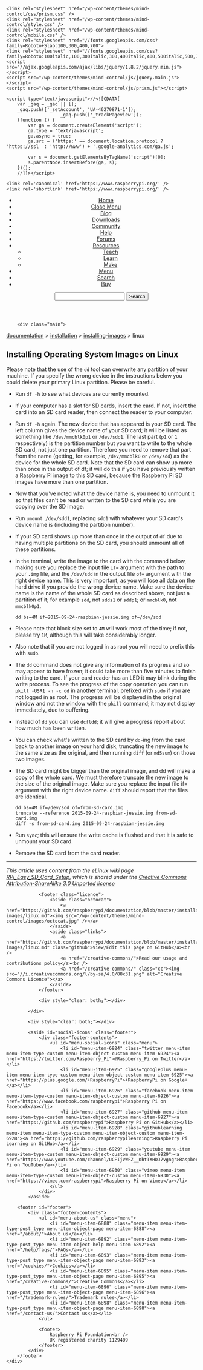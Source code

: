 
<!--[if IE 7]>
<html class="ie ie7" lang="en-GB">
<![endif]-->
<!--[if IE 8]>
<html class="ie ie8" lang="en-GB">
<![endif]-->
<!--[if !(IE 7) | !(IE 8)  ]><!-->
<html lang="en-GB">
<!--<![endif]-->
<head>
<meta charset="utf-8" />
    <meta name="viewport" content="width=device-width, user-scalable=no" />
    <title>Installing Operating System Images on Linux - Raspberry Pi Documentation</title>
    <meta name="description" content="This section includes some simple guides to setting up the software on your Raspberry Pi. We recommend that beginners start by downloading and installing NOOBS." />
    <link rel="icon" type="image/png" href="/wp-content/themes/mind-control/images/favicon.png" />
    <link rel="publisher" href="https://plus.google.com/+RaspberryPi" />
    <!--[if lt IE 9]>
    <script src="/wp-content/themes/mind-control/js/html5.js"></script>
    <![endif]-->

    <link rel="stylesheet" href="/wp-content/themes/mind-control/css/prism.css" />
    <link rel="stylesheet" href="/wp-content/themes/mind-control/style.css" />
    <link rel="stylesheet" href="/wp-content/themes/mind-control/mobile.css" />
    <link rel="stylesheet" href="//fonts.googleapis.com/css?family=Roboto+Slab:100,300,400,700">
    <link rel="stylesheet" href="//fonts.googleapis.com/css?family=Roboto:100italic,100,300italic,300,400italic,400,500italic,500,700italic,700,900italic,900">
    <script src="//ajax.googleapis.com/ajax/libs/jquery/1.8.2/jquery.min.js"></script>
    <script src="/wp-content/themes/mind-control/js/jquery.main.js"></script>
    <script src="/wp-content/themes/mind-control/js/prism.js"></script>

    <script type="text/javascript">//<![CDATA[
        var _gaq = _gaq || [];
        _gaq.push(['_setAccount', 'UA-46270871-1']);
			            _gaq.push(['_trackPageview']);
        (function () {
            var ga = document.createElement('script');
            ga.type = 'text/javascript';
            ga.async = true;
            ga.src = ('https:' == document.location.protocol ? 'https://ssl' : 'http://www') + '.google-analytics.com/ga.js';

            var s = document.getElementsByTagName('script')[0];
            s.parentNode.insertBefore(ga, s);
        })();
        //]]></script>

    <link rel='canonical' href='https://www.raspberrypi.org/' />
    <link rel='shortlink' href='https://www.raspberrypi.org/' />
</head>

<body class="documentation">
    <div class="container">
        <header id="header">
            <nav id="nav">
                <ul id="menu-nav-bar" class="menu"><li id="menu-item-6901" class="home mobile menu-item menu-item-type-post_type menu-item-object-page current-menu-item page_item page-item-5372 current_page_item menu-item-6901"><a href="/">Home</a></li>
                    <li id="menu-item-8279" class="close-menu menu-item menu-item-type-custom menu-item-object-custom menu-item-8279"><a href="#">Close Menu</a></li>
                    <li id="menu-item-6902" class="yellow menu-item menu-item-type-post_type menu-item-object-page menu-item-6902"><a href="/blog/">Blog</a></li>
                    <li id="menu-item-6903" class="red menu-item menu-item-type-post_type menu-item-object-page menu-item-6903"><a href="/downloads/">Downloads</a></li>
                    <li id="menu-item-6904" class="purple menu-item menu-item-type-post_type menu-item-object-page menu-item-6904"><a href="/community/">Community</a></li>
                    <li id="menu-item-6905" class="green menu-item menu-item-type-post_type menu-item-object-page menu-item-6905"><a href="/help/">Help</a></li>
                    <li id="menu-item-6907" class="pink menu-item menu-item-type-custom menu-item-object-custom menu-item-6907"><a href="/forums/">Forums</a></li>
                    <li id="menu-item-6908" class="blue menu-item menu-item-type-post_type menu-item-object-page menu-item-has-children menu-item-6908"><a href="/resources/">Resources</a>
                        <ul class="sub-menu">
                        	<li id="menu-item-6911" class="blue2 menu-item menu-item-type-taxonomy menu-item-object-resource-category menu-item-6911"><a href="/resources/teach/">Teach</a></li>
                        	<li id="menu-item-6909" class="blue3 menu-item menu-item-type-taxonomy menu-item-object-resource-category menu-item-6909"><a href="/resources/learn/">Learn</a></li>
                        	<li id="menu-item-6910" class="blue4 menu-item menu-item-type-taxonomy menu-item-object-resource-category menu-item-6910"><a href="/resources/make/">Make</a></li>
                        </ul>
                    </li>
                    <li id="menu-item-7165" class="menu mobile menu-item menu-item-type-custom menu-item-object-custom menu-item-7165"><a href="#">Menu</a></li>
                    <li id="menu-item-6912" class="search mobile menu-item menu-item-type-custom menu-item-object-custom menu-item-6912"><a href="#">Search</a></li>
                    <li id="menu-item-7154" class="shop menu-item menu-item-type-post_type menu-item-object-page menu-item-7154"><a href="/buy/">Buy</a></li>
                </ul>
            </nav>
            <form class="search" action="/">
                <input name="s" class="search" value="" />
                <input type="submit" class="submit" value="Search" />
            </form>
        </header>

        <div class="main">

<nav class="breadcrumbs">
    <a href='//www.raspberrypi.org/documentation'>documentation</a> &gt; <a href='//www.raspberrypi.org/documentation/installation'>installation</a> &gt; <a href='//www.raspberrypi.org/documentation/installation/installing-images'>installing-images</a> &gt; linux</nav>

<article class="entry-content">
    <h1>Installing Operating System Images on Linux</h1>
<p>Please note that the use of the <code>dd</code> tool can overwrite any partition of your machine. If you specify the wrong device in the instructions below you could delete your primary Linux partition. Please be careful.</p>
<ul>
<li>
<p>Run <code>df -h</code> to see what devices are currently mounted.</p>
</li>
<li>
<p>If your computer has a slot for SD cards, insert the card. If not, insert the card into an SD card reader, then connect the reader to your computer.</p>
</li>
<li>
<p>Run <code>df -h</code> again. The new device that has appeared is your SD card. The left column gives the device name of your SD card; it will be listed as something like <code>/dev/mmcblk0p1</code> or <code>/dev/sdd1</code>. The last part (<code>p1</code> or <code>1</code> respectively) is the partition number but you want to write to the whole SD card, not just one partition. Therefore you need to remove that part from the name (getting, for example, <code>/dev/mmcblk0</code> or <code>/dev/sdd</code>) as the device for the whole SD card. Note that the SD card can show up more than once in the output of df; it will do this if you have previously written a Raspberry Pi image to this SD card, because the Raspberry Pi SD images have more than one partition.</p>
</li>
<li>
<p>Now that you've noted what the device name is, you need to unmount it so that files can't be read or written to the SD card while you are copying over the SD image.</p>
</li>
<li>
<p>Run <code>umount /dev/sdd1</code>, replacing <code>sdd1</code> with whatever your SD card's device name is (including the partition number).</p>
</li>
<li>
<p>If your SD card shows up more than once in the output of <code>df</code> due to having multiple partitions on the SD card, you should unmount all of these partitions.</p>
</li>
<li>
<p>In the terminal, write the image to the card with the command below, making sure you replace the input file <code>if=</code> argument with the path to your <code>.img</code> file, and the <code>/dev/sdd</code> in the output file <code>of=</code> argument with the right device name. This is very important, as you will lose all data on the hard drive if you provide the wrong device name. Make sure the device name is the name of the whole SD card as described above, not just a partition of it; for example <code>sdd</code>, not <code>sdds1</code> or <code>sddp1</code>; or <code>mmcblk0</code>, not <code>mmcblk0p1</code>.</p>
<pre><code class="language-bash">dd bs=4M if=2015-09-24-raspbian-jessie.img of=/dev/sdd</code></pre>
</li>
<li>
<p>Please note that block size set to <code>4M</code> will work most of the time; if not, please try <code>1M</code>, although this will take considerably longer.</p>
</li>
<li>
<p>Also note that if you are not logged in as root you will need to prefix this with <code>sudo</code>.</p>
</li>
<li>
<p>The <code>dd</code> command does not give any information of its progress and so may appear to have frozen; it could take more than five minutes to finish writing to the card. If your card reader has an LED it may blink during the write process. To see the progress of the copy operation you can run <code>pkill -USR1 -n -x dd</code> in another terminal, prefixed with <code>sudo</code> if you are not logged in as root. The progress will be displayed in the original window and not the window with the <code>pkill</code> command; it may not display immediately, due to buffering.</p>
</li>
<li>
<p>Instead of <code>dd</code> you can use <code>dcfldd</code>; it will give a progress report about how much has been written.</p>
</li>
<li>
<p>You can check what's written to the SD card by <code>dd</code>-ing from the card back to another image on your hard disk, truncating the new image to the same size as the original, and then running <code>diff</code> (or <code>md5sum</code>) on those two images.</p>
</li>
<li>
<p>The SD card might be bigger than the original image, and dd will make a copy of the whole card. We must therefore truncate the new image to the size of the original image.  Make sure you replace the input file if= argument with the right device name. <code>diff</code> should report that the files are identical.</p>
<pre><code class="language-bash">dd bs=4M if=/dev/sdd of=from-sd-card.img
truncate --reference 2015-09-24-raspbian-jessie.img from-sd-card.img
diff -s from-sd-card.img 2015-09-24-raspbian-jessie.img</code></pre>
</li>
<li>
<p>Run <code>sync</code>; this will ensure the write cache is flushed and that it is safe to unmount your SD card.</p>
</li>
<li>Remove the SD card from the card reader.</li>
</ul>
<hr />
<p><em>This article uses content from the eLinux wiki page <a href="http://elinux.org/RPi_Easy_SD_Card_Setup">RPi_Easy_SD_Card_Setup</a>, which is shared under the <a href="http://creativecommons.org/licenses/by-sa/3.0/">Creative Commons Attribution-ShareAlike 3.0 Unported license</a></em></p></article>

                <footer class="licence">
                    <aside class="octocat">
                        <a href="https://github.com/raspberrypi/documentation/blob/master/installation/installing-images/linux.md"><img src="/wp-content/themes/mind-control/images/octocat.jpg" /></a>
                    </aside>
                    <aside class="links">
                        <a href="https://github.com/raspberrypi/documentation/blob/master/installation/installing-images/linux.md" class="github">View/Edit this page on GitHub</a><br />
                        <a href="/creative-commons/">Read our usage and contributions policy</a><br />
                        <a href="/creative-commons/" class="cc"><img src="//i.creativecommons.org/l/by-sa/4.0/88x31.png" alt="Creative Commons Licence"></a>
                    </aside>
                </footer>

                <div style="clear: both;"></div>

            </div>

            <div style="clear: both;"></div>

            <aside id="social-icons" class="footer">
                <div class="footer-contents">
                    <ul id="menu-social-icons" class="menu">
                        <li id="menu-item-6924" class="twitter menu-item menu-item-type-custom menu-item-object-custom menu-item-6924"><a href="https://twitter.com/Raspberry_Pi">@Raspberry_Pi on Twitter</a></li>
                        <li id="menu-item-6925" class="googleplus menu-item menu-item-type-custom menu-item-object-custom menu-item-6925"><a href="https://plus.google.com/+RaspberryPi">+RaspberryPi on Google+</a></li>
                        <li id="menu-item-6926" class="facebook menu-item menu-item-type-custom menu-item-object-custom menu-item-6926"><a href="https://www.facebook.com/raspberrypi">Raspberry Pi on Facebook</a></li>
                        <li id="menu-item-6927" class="github menu-item menu-item-type-custom menu-item-object-custom menu-item-6927"><a href="https://github.com/raspberrypi">Raspberry Pi on GitHub</a></li>
                        <li id="menu-item-6928" class="githublearning menu-item menu-item-type-custom menu-item-object-custom menu-item-6928"><a href="https://github.com/raspberrypilearning">Raspberry Pi Learning on GitHub</a></li>
                        <li id="menu-item-6929" class="youtube menu-item menu-item-type-custom menu-item-object-custom menu-item-6929"><a href="https://www.youtube.com/channel/UCFIjVWFZ__KhtTXHDJ7vgng">Raspberry Pi on YouTube</a></li>
                        <li id="menu-item-6930" class="vimeo menu-item menu-item-type-custom menu-item-object-custom menu-item-6930"><a href="https://vimeo.com/raspberrypi">Raspberry Pi on Vimeo</a></li>
                    </ul>
                </div>
            </aside>

        <footer id="footer">
            <div class="footer-contents">
                <ul id="menu-about-us" class="menu">
                    <li id="menu-item-6888" class="menu-item menu-item-type-post_type menu-item-object-page menu-item-6888"><a href="/about/">About us</a></li>
                    <li id="menu-item-6892" class="menu-item menu-item-type-post_type menu-item-object-help menu-item-6892"><a href="/help/faqs/">FAQs</a></li>
                    <li id="menu-item-6893" class="menu-item menu-item-type-post_type menu-item-object-page menu-item-6893"><a href="/cookies/">Cookies</a></li>
                    <li id="menu-item-6895" class="menu-item menu-item-type-post_type menu-item-object-page menu-item-6895"><a href="/creative-commons/">Creative Commons</a></li>
                    <li id="menu-item-6896" class="menu-item menu-item-type-post_type menu-item-object-page menu-item-6896"><a href="/trademark-rules/">Trademark rules</a></li>
                    <li id="menu-item-6898" class="menu-item menu-item-type-post_type menu-item-object-page menu-item-6898"><a href="/contact-us/">Contact us</a></li>
                </ul>

                <footer>
                    Raspberry Pi Foundation<br />
                    UK registered charity 1129409
                </footer>
            </div>
        </footer>
    </div>
</body>
</html>
